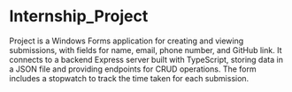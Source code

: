 # Internship_Project
Project is a Windows Forms application for creating and viewing submissions, with fields for name, email, phone number, and GitHub link. It connects to a backend Express server built with TypeScript, storing data in a JSON file and providing endpoints for CRUD operations. The form includes a stopwatch to track the time taken for each submission.
